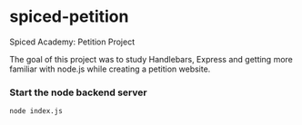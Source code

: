 # spiced-petition
Spiced Academy: Petition Project

The goal of this project was to study Handlebars, Express and getting more familiar with node.js while creating a petition website.

### Start the node backend server
```
node index.js
```
